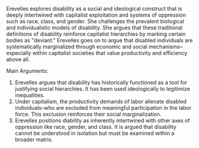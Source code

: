 Erevelles explores disability as a social and ideological construct that is deeply intertwined with capitalist exploitation and systems of oppression such as race, class, and gender. She challenges the prevalent biological and individualistic models of disability. She argues that these traditional definitions of disability reinforce capitalist hierarchies by marking certain bodies as "deviant." Erevelles goes on to argue that disabled individuals are systematically marginalized through economic and social mechanisms–especially within capitalist societies that value productivity and efficiency above all.

Main Arguments:
1. Erevelles argues that disability has historically functioned as a tool for justifying social hierarchies. It has been used ideologically to legitimize inequalities.
2. Under capitalism, the productivity demands of labor alienate disabled individuals–who are excluded from meaningful participation in the labor force. This exclusion reinforces their social marginalization.
3. Erevelles positions diability as inherently intertwined with other axes of oppression like race, gender, and class. It is argued that disability cannot be understood in isolation but must be examined within a broader matrix.